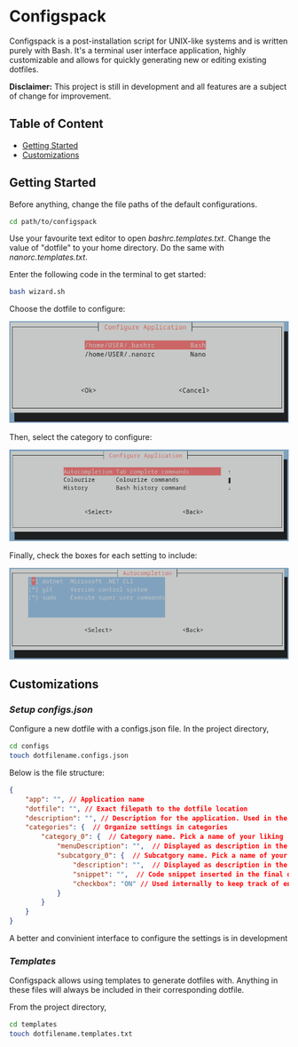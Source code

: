# Configspack

Configspack is a post-installation script for UNIX-like systems and is written purely with Bash. It's a terminal user interface application, highly customizable and allows for quickly generating new or editing existing dotfiles.

**Disclaimer:** This project is still in development and all features are a subject of change for improvement.

## Table of Content
- [Getting Started](#getting-started)
- [Customizations](#customizations)

## Getting Started
Before anything, change the file paths of the default configurations.
```sh
cd path/to/configspack
```
Use your favourite text editor to open *bashrc.templates.txt*. Change the value of "dotfile" to your home directory. Do the same with *nanorc.templates.txt*.

Enter the following code in the terminal to get started:
```sh
bash wizard.sh
```

Choose the dotfile to configure:

![Alt Text](img/configspack_mainmenu.png "Configspack main menu")

Then, select the category to configure:

![Alt Text](img/configspack_submenu.png "Configspack submenu")

Finally, check the boxes for each setting to include:

![Alt Text](img/configspack_selection.png.png "Configspack selection")

## Customizations
### ***Setup configs.json***
Configure a new dotfile with a configs.json file. In the project directory,
```sh
cd configs
touch dotfilename.configs.json
```

Below is the file structure:

```json
{
    "app": "", // Application name
    "dotfile": "", // Exact filepath to the dotfile location
    "description": "", // Description for the application. Used in the main menu display
    "categories": {  // Organize settings in categories
        "category_0": {  // Category name. Pick a name of your liking
            "menuDescription": "",  // Displayed as description in the TUI
            "subcatgory_0": {  // Subcatgory name. Pick a name of your liking
                "description": "",  // Displayed as description in the TUI
                "snippet": "",  // Code snippet inserted in the final dotfile. Accepts escape characters like \n
                "checkbox": "ON" // Used internally to keep track of enabled and disabled settings
            }
        }
    }
}
```

A better and convinient interface to configure the settings is in development

### ***Templates***
Configspack allows using templates to generate dotfiles with. Anything in these files will always be included in their corresponding dotfile.

From the project directory,
```sh
cd templates
touch dotfilename.templates.txt
```

